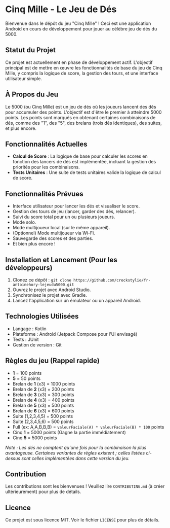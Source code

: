 # Cinq Mille - Le Jeu de Dés

Bienvenue dans le dépôt du jeu "Cinq Mille" ! Ceci est une application Android en cours de développement pour jouer au célèbre jeu de dés du 5000.

## Statut du Projet

Ce projet est actuellement en phase de développement actif. L'objectif principal est de mettre en œuvre les fonctionnalités de base du jeu de Cinq Mille, y compris la logique de score, la gestion des tours, et une interface utilisateur simple.

## À Propos du Jeu

Le 5000 (ou Cinq Mille) est un jeu de dés où les joueurs lancent des dés pour accumuler des points. L'objectif est d'être le premier à atteindre 5000 points. Les points sont marqués en obtenant certaines combinaisons de dés, comme des "1", des "5", des brelans (trois dés identiques), des suites, et plus encore.

## Fonctionnalités Actuelles

*   **Calcul de Score** : La logique de base pour calculer les scores en fonction des lancers de dés est implémentée, incluant la gestion des priorités pour les combinaisons.
*   **Tests Unitaires** : Une suite de tests unitaires valide la logique de calcul de score.

## Fonctionnalités Prévues

*   Interface utilisateur pour lancer les dés et visualiser le score.
*   Gestion des tours de jeu (lancer, garder des dés, relancer).
*   Suivi du score total pour un ou plusieurs joueurs.
*   Mode solo.
*   Mode multijoueur local (sur le même appareil).
*   (Optionnel) Mode multijoueur via Wi-Fi.
*   Sauvegarde des scores et des parties.
*   Et bien plus encore !

## Installation et Lancement (Pour les développeurs)

1.  Clonez ce dépôt : `git clone https://github.com/crockstylie/fr-antoinehory-lejeudu5000.git`
2.  Ouvrez le projet avec Android Studio.
3.  Synchronisez le projet avec Gradle.
4.  Lancez l'application sur un émulateur ou un appareil Android.

## Technologies Utilisées

*   Langage : Kotlin
*   Plateforme : Android (Jetpack Compose pour l'UI envisagé)
*   Tests : JUnit
*   Gestion de version : Git

## Règles du jeu (Rappel rapide)

*   **1** = 100 points
*   **5** = 50 points
*   Brelan de **1** (x3) = 1000 points
*   Brelan de **2** (x3) = 200 points
*   Brelan de **3** (x3) = 300 points
*   Brelan de **4** (x3) = 400 points
*   Brelan de **5** (x3) = 500 points
*   Brelan de **6** (x3) = 600 points
*   Suite (1,2,3,4,5) = 500 points
*   Suite (2,3,4,5,6) = 500 points
*   Full (ex: A,A,B,B,B) = `valeurFaciale(A) * valeurFaciale(B) * 100` points
*   Cinq **1** = 5000 points (Gagne la partie immédiatement)
*   Cinq **5** = 5000 points

_Note : Les dés ne comptent qu'une fois pour la combinaison la plus avantageuse. Certaines variantes de règles existent ; celles listées ci-dessus sont celles implémentées dans cette version du jeu._

## Contribution

Les contributions sont les bienvenues ! Veuillez lire `CONTRIBUTING.md` (à créer ultérieurement) pour plus de détails.

## Licence

Ce projet est sous licence MIT. Voir le fichier `LICENSE` pour plus de détails.